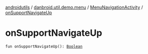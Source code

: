 [androidutils](../../index.md) / [danbroid.util.demo.menu](../index.md) / [MenuNavigationActivity](index.md) / [onSupportNavigateUp](./on-support-navigate-up.md)

# onSupportNavigateUp

`fun onSupportNavigateUp(): `[`Boolean`](https://kotlinlang.org/api/latest/jvm/stdlib/kotlin/-boolean/index.html)